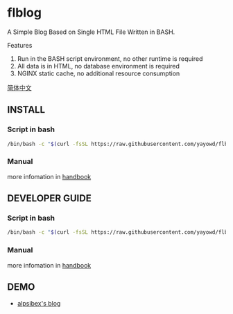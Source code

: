 # flblog

A Simple Blog Based on Single HTML File Written in BASH.

Features

1. Run in the BASH script environment, no other runtime is required
2. All data is in HTML, no database environment is required
3. NGINX static cache, no additional resource consumption

[简体中文](README.zh.md)

## INSTALL

### Script in bash

```bash
/bin/bash -c "$(curl -fsSL https://raw.githubusercontent.com/yayowd/flblog/main/setup/install.sh)"
```

### Manual

more infomation in [handbook](setup/install.md)

## DEVELOPER GUIDE

### Script in bash

```bash
/bin/bash -c "$(curl -fsSL https://raw.githubusercontent.com/yayowd/flblog/main/setup/dev.sh)"
```

### Manual

more infomation in [handbook](setup/dev.md)

## DEMO

- [alpsibex's blog](http://blog.alpsibex.cn)
